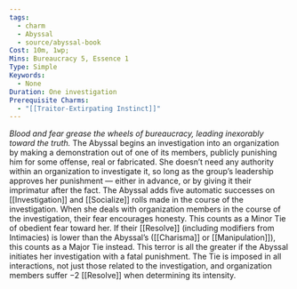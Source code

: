 ```yaml
---
tags:
  - charm
  - Abyssal
  - source/abyssal-book
Cost: 10m, 1wp; 
Mins: Bureaucracy 5, Essence 1
Type: Simple
Keywords:
  - None
Duration: One investigation
Prerequisite Charms:
  - "[[Traitor-Extirpating Instinct]]"
---
```

*Blood and fear grease the wheels of bureaucracy, leading inexorably toward the truth.*
The Abyssal begins an investigation into an organization by making a demonstration out of one of its members, publicly punishing him for some offense, real or fabricated. She doesn’t need any authority within an organization to investigate it, so long as the group’s leadership approves her punishment — either in advance, or by giving it their imprimatur after the fact.
The Abyssal adds five automatic successes on [[Investigation]] and [[Socialize]] rolls made in the course of the investigation. When she deals with organization members in the course of the investigation, their fear encourages honesty. This counts as a Minor Tie of obedient fear toward her. If their [[Resolve]] (including modifiers from Intimacies) is lower than the Abyssal’s ([[Charisma]] or [[Manipulation]]), this counts as a Major Tie instead.
This terror is all the greater if the Abyssal initiates her investigation with a fatal punishment. The Tie is imposed in all interactions, not just those related to the investigation, and organization members suffer −2 [[Resolve]] when determining its intensity.